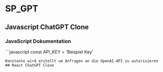 # SP_GPT
## Javascript ChatGPT Clone
### JavaScript Dokumentation
´´´javascript 
const API_KEY = 'Beispiel Key'
``` 
Konstante wird erstellt um Anfragen an die OpenAI-API zu autorisieren
## React ChatGPT Clone
